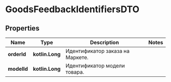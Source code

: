 
# GoodsFeedbackIdentifiersDTO

## Properties
| Name | Type | Description | Notes |
| ------------ | ------------- | ------------- | ------------- |
| **orderId** | **kotlin.Long** | Идентификатор заказа на Маркете. |  |
| **modelId** | **kotlin.Long** | Идентификатор модели товара. |  |



